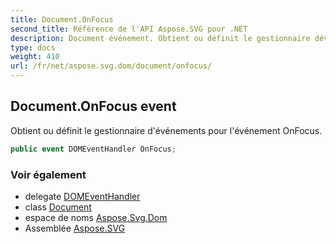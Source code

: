 ```yaml
---
title: Document.OnFocus
second_title: Référence de l'API Aspose.SVG pour .NET
description: Document événement. Obtient ou définit le gestionnaire dévénements pour lévénement OnFocus.
type: docs
weight: 410
url: /fr/net/aspose.svg.dom/document/onfocus/
---
```

## Document.OnFocus event

Obtient ou définit le gestionnaire d'événements pour l'événement OnFocus.

```csharp
public event DOMEventHandler OnFocus;
```

### Voir également

* delegate [DOMEventHandler](../../../aspose.svg.dom.events/domeventhandler/)
* class [Document](../)
* espace de noms [Aspose.Svg.Dom](../../document/)
* Assemblée [Aspose.SVG](../../../)


